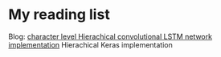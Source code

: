 # My reading list

Blog:
[character level Hierachical convolutional LSTM network implementation](https://offbit.github.io/how-to-read/)
Hierachical Keras implementation 

